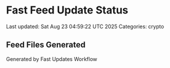 # Fast Feed Update Status
Last updated: Sat Aug 23 04:59:22 UTC 2025
Categories: crypto

## Feed Files Generated

Generated by Fast Updates Workflow

